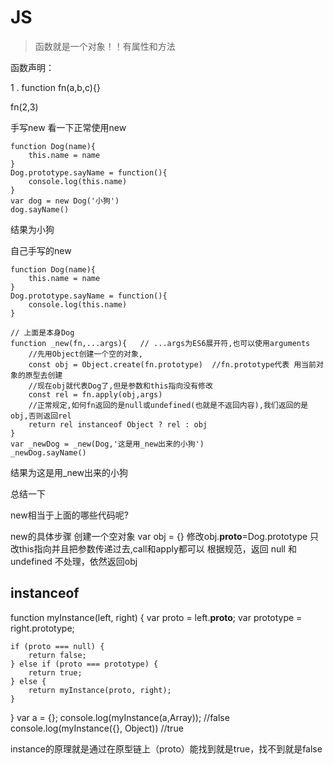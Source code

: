 

# JS



> 函数就是一个对象！！有属性和方法



函数声明：

1 . function fn(a,b,c){}

fn(2,3)


手写new
看一下正常使用new

```
function Dog(name){
    this.name = name
}
Dog.prototype.sayName = function(){
    console.log(this.name)
}
var dog = new Dog('小狗')
dog.sayName()
```
结果为小狗

自己手写的new

```
function Dog(name){
    this.name = name
}
Dog.prototype.sayName = function(){
    console.log(this.name)
}

// 上面是本身Dog
function _new(fn,...args){   // ...args为ES6展开符,也可以使用arguments
    //先用Object创建一个空的对象,
    const obj = Object.create(fn.prototype)  //fn.prototype代表 用当前对象的原型去创建
    //现在obj就代表Dog了,但是参数和this指向没有修改
    const rel = fn.apply(obj,args)
    //正常规定,如何fn返回的是null或undefined(也就是不返回内容),我们返回的是obj,否则返回rel
    return rel instanceof Object ? rel : obj
}
var _newDog = _new(Dog,'这是用_new出来的小狗')
_newDog.sayName()
```

结果为这是用_new出来的小狗

总结一下

new相当于上面的哪些代码呢?


new的具体步骤
创建一个空对象 var obj = {}
修改obj.__proto__=Dog.prototype
只改this指向并且把参数传递过去,call和apply都可以
根据规范，返回 null 和 undefined 不处理，依然返回obj



## instanceof
function myInstance(left, right) {
    var proto = left.__proto__;
    var prototype = right.prototype;

    if (proto === null) {
        return false;
    } else if (proto === prototype) {
        return true;
    } else {
        return myInstance(proto, right);
    }
}
var a = {};
console.log(myInstance(a,Array)); //false
console.log(myInstance({}, Object)) //true

instance的原理就是通过在原型链上（proto）能找到就是true，找不到就是false




